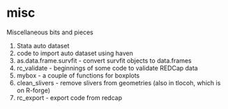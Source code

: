 # misc

Miscellaneous bits and pieces

1. Stata auto dataset 
2. code to import auto dataset using haven
3. as.data.frame.survfit - convert survfit objects to data.frames
4. rc_validate - beginnings of some code to validate REDCap data
5. mybox - a couple of functions for boxplots
6. clean_slivers - remove slivers from geometries (also in tlocoh, which is on R-forge)
7. rc_export - export code from redcap
